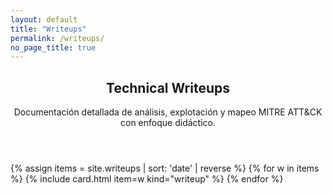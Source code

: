 ```yaml
---
layout: default
title: "Writeups"
permalink: /writeups/
no_page_title: true
---
```


<section class="container page-section page-writeups">
  <header class="section-head">
    <h1>Technical Writeups</h1>
    <p class="lede">Documentación detallada de análisis, explotación y mapeo MITRE ATT&amp;CK con enfoque didáctico.</p>
  </header>

  <div class="cards-xl">
    {% assign items = site.writeups | sort: 'date' | reverse %}
    {% for w in items %}
      {% include card.html item=w kind="writeup" %}
    {% endfor %}
  </div>
</section>
